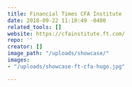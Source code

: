 ```yaml
---
title: Financial Times CFA Institute
date: 2018-09-22 11:10:49 -0400
related_tools: []
website: https://cfainstitute.ft.com/
repo: ''
creator: []
image_path: "/uploads/showcase/"
images:
- "/uploads/showcase-ft-cfa-hugo.jpg"

---
```

